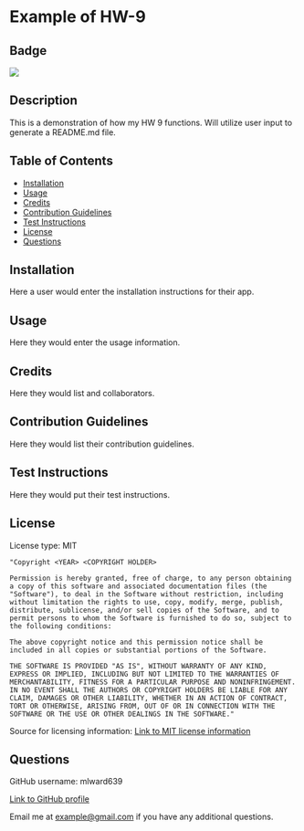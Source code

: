 # Example of HW-9

## Badge
<img src='https://img.shields.io/badge/License-MIT-yellow.svg'>

## Description
This is a demonstration of how my HW 9 functions. Will utilize user input to generate a README.md file.

## Table of Contents 
 - [Installation](#installation)
 - [Usage](#usage)
 - [Credits](#credits)
 - [Contribution Guidelines](#contribution-guidelines)
 - [Test Instructions](#test-instructions)
 - [License](#license)
 - [Questions](#questions)

## Installation
Here a user would enter the installation instructions for their app.

## Usage
Here they would enter the usage information. 

## Credits
Here they would list and collaborators.

## Contribution Guidelines
Here they would list their contribution guidelines.

## Test Instructions
Here they would put their test instructions. 

## License
License type: MIT


    "Copyright <YEAR> <COPYRIGHT HOLDER>

    Permission is hereby granted, free of charge, to any person obtaining a copy of this software and associated documentation files (the "Software"), to deal in the Software without restriction, including without limitation the rights to use, copy, modify, merge, publish, distribute, sublicense, and/or sell copies of the Software, and to permit persons to whom the Software is furnished to do so, subject to the following conditions:
    
    The above copyright notice and this permission notice shall be included in all copies or substantial portions of the Software.
    
    THE SOFTWARE IS PROVIDED "AS IS", WITHOUT WARRANTY OF ANY KIND, EXPRESS OR IMPLIED, INCLUDING BUT NOT LIMITED TO THE WARRANTIES OF MERCHANTABILITY, FITNESS FOR A PARTICULAR PURPOSE AND NONINFRINGEMENT. IN NO EVENT SHALL THE AUTHORS OR COPYRIGHT HOLDERS BE LIABLE FOR ANY CLAIM, DAMAGES OR OTHER LIABILITY, WHETHER IN AN ACTION OF CONTRACT, TORT OR OTHERWISE, ARISING FROM, OUT OF OR IN CONNECTION WITH THE SOFTWARE OR THE USE OR OTHER DEALINGS IN THE SOFTWARE."

Source for licensing information: <a href="https://opensource.org/licenses/MIT">Link to MIT license information</a>

## Questions
GitHub username: mlward639

<a href="https://github.com/mlward639">Link to GitHub profile</a>

Email me at example@gmail.com if you have any additional questions.
